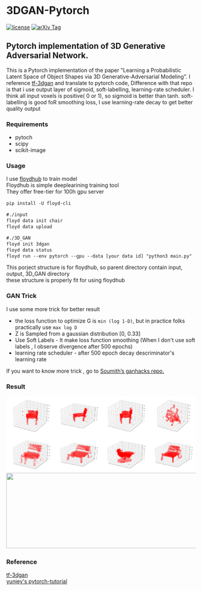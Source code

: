 # 3DGAN-Pytorch

[![license](https://img.shields.io/github/license/mashape/apistatus.svg)](https://github.com/meetshah1995/tf-3dgan/blob/master/LICENSE)
[![arXiv Tag](https://img.shields.io/badge/arXiv-1610.07584-brightgreen.svg)](https://arxiv.org/abs/1610.07584)


## Pytorch implementation of 3D Generative Adversarial Network.

This is a Pytorch implementation of the paper "Learning a Probabilistic Latent Space of Object Shapes 
via 3D Generative-Adversarial Modeling". I reference [ tf-3dgan](https://github.com/meetshah1995/tf-3dgan)  and translate to pytorch code, Difference with that repo is that i use output layer of sigmoid, soft-labelling, learning-rate scheduler. I think all input voxels is positive( 0 or 1), so sigmoid is better than tanh. soft-labelling is good foR smoothing loss, I use learning-rate decay to get better quality output 

### Requirements

* pytoch
* scipy
* scikit-image

### Usage

I use [floydhub](https://www.floydhub.com/) to train model   
Floydhub is simple deeplearining training tool  
They offer free-tier for 100h gpu server
```
pip install -U floyd-cli
```

```
#./input
floyd data init chair
floyd data upload
```
```
#./3D_GAN
floyd init 3dgan
floyd data status
floyd run --env pytorch --gpu --data [your data id] "python3 main.py"
```

This porject structure is for floydhub, so parent directory contain input, output, 3D_GAN directory  
these structure is properly fit for using floydhub

### GAN Trick
I use some more trick for better result
* the loss function to optimize G is `min (log 1-D)`, but in practice folks practically use `max log D`
* Z is Sampled from a gaussian distribution [0, 0.33]
* Use Soft Labels - It make loss function smoothing (When I don't use soft labels , I observe divergence after 500 epochs)
* learning rate scheduler - after 500 epoch decay descriminator's learning rate

If you want to know more trick , 
go to  [Soumith’s ganhacks repo.](https://github.com/soumith/ganhacks)

### Result

<img width="800" height="200" src="./src/293040.png"></img>
<img width="800" height="200" src="./src/293040_visdom.png"></img>

### Reference

[ tf-3dgan](https://github.com/meetshah1995/tf-3dgan)  
[yunjey's pytorch-tutorial](https://github.com/yunjey/pytorch-tutorial)
